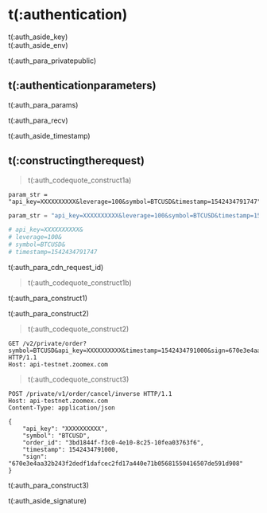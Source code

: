 # t(:authentication)
<aside class="notice">
t(:auth_aside_key)
</aside>

<aside class="notice">
t(:auth_aside_env)
</aside>

t(:auth_para_privatepublic)

## t(:authenticationparameters)

t(:auth_para_params)

t(:auth_para_recv)

<aside class="warning">
t(:auth_aside_timestamp)
</aside>

## t(:constructingtherequest)
> t(:auth_codequote_construct1a)

```console
param_str = "api_key=XXXXXXXXXX&leverage=100&symbol=BTCUSD&timestamp=1542434791747"
```
```python
param_str = "api_key=XXXXXXXXXX&leverage=100&symbol=BTCUSD&timestamp=1542434791747"

# api_key=XXXXXXXXXX&
# leverage=100&
# symbol=BTCUSD&
# timestamp=1542434791747
```

<aside class="notice">
t(:auth_para_cdn_request_id)
</aside>

> t(:auth_codequote_construct1b)

t(:auth_para_construct1)
<div></div>

t(:auth_para_construct2)
> t(:auth_codequote_construct2)

```http
GET /v2/private/order?symbol=BTCUSD&api_key=XXXXXXXXXX&timestamp=1542434791000&sign=670e3e4aa32b243f2dedf1dafcec2fd17a440e71b05681550416507de591d908 HTTP/1.1
Host: api-testnet.zoomex.com
```

> t(:auth_codequote_construct3)

```http
POST /private/v1/order/cancel/inverse HTTP/1.1
Host: api-testnet.zoomex.com
Content-Type: application/json

{
    "api_key": "XXXXXXXXXX",
    "symbol": "BTCUSD",
    "order_id": "3bd1844f-f3c0-4e10-8c25-10fea03763f6",
    "timestamp": 1542434791000,
    "sign": "670e3e4aa32b243f2dedf1dafcec2fd17a440e71b05681550416507de591d908"
}
```

t(:auth_para_construct3)

<aside class="notice">
t(:auth_aside_signature)
</aside>

<!--
### Examples of the Signature Algorithm

* [C#](https://github.com/zoomex-exchange/zoomex-official-api-docs/blob/master/en/example/Encryption.cs)
* [Python](https://github.com/zoomex-exchange/zoomex-official-api-docs/blob/master/en/example/Encryption.py)
* [C++](https://github.com/zoomex-exchange/zoomex-official-api-docs/blob/master/en/example/Encryption.cpp)
* [Go](https://github.com/zoomex-exchange/zoomex-official-api-docs/blob/master/en/example/Encryption.go)
* [PHP](https://github.com/zoomex-exchange/zoomex-official-api-docs/blob/master/en/example/Encryption.php)
-->


<script>
function copyStringToClipboard (endpoint) {
  var str = document.getElementById(endpoint).innerText;
  // remove whitespace
  var str = str.replace(/ /g,"");
  // Create new element
  var el = document.createElement("textarea");
  // Set value (string to be copied)
  el.value = str;
  // Set non-editable to avoid focus and move outside of view
  el.setAttribute("readonly", "");
  el.style = {position: "absolute", left: "-9999px"};
  document.body.appendChild(el);
  // Select text inside element
  el.select();
  // Copy text to clipboard
  document.execCommand("copy");
  // Remove temporary element
  document.body.removeChild(el);
}
</script>

